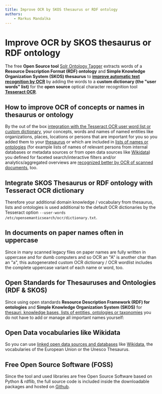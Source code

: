 ```yaml
---
title: Improve OCR by SKOS thesaurus or RDF ontology  
authors:  
    - Markus Mandalka
---
```


# Improve OCR by SKOS thesaurus or RDF ontology

The free **Open Source tool** [Solr Ontology Tagger](../solr-ontology-tagger) extracts words of a **Resource Description Format (RDF) ontology** and **Simple Knowledge Organization System (SKOS) thesaurus** to [**improve automatic text recognition by OCR**](../doc/datamanagement/ocr) by adding the words to a **custom dictionary (the "user words" list)** for the **open source** optical character recognition tool [**Tesseract OCR**](https://github.com/tesseract-ocr).

## How to improve OCR of concepts or names in thesaurus or ontology

By the out of the box [integration with the Tesseract OCR user word list or custom dictionary](../doc/admin/config/ocr), your concepts, words and names of named entities like organizations, places, locations or persons that are important for you so you added them to your [thesaurus](../doc/datamanagement/thesaurus) or which are included in [lists of names or ontologies](../doc/datamanagement/ontologies) (for example lists of names of relevant persons from internal databases or metadata sources or from open data sources like [Wikidata](../doc/datamanagement/opendata#wikidata)) you defined for faceted search/interactive filters and/or analytics/aggregated overviews are [recognized better by OCR of scanned documents](../doc/datamanagement/ocr), too.

## Integrate SKOS Thesaurus or RDF ontology with Tesseract OCR dictionary

Therefore your additional domain knowledge / vocabulary from thesaurus, lists and ontologies is used additional to the default OCR dictionaries by the Tesseract option `--user-words /etc/opensemanticsearch/ocr/dictionary.txt`.

## In documents on paper names often in uppercase

Since in many scanned legacy files on paper names are fully written in uppercase and for dumb computers and so OCR an "A" is another char than an "a", this autogenerated custom OCR dictionary / OCR wordlist includes the complete uppercase variant of each name or word, too.

## Open Standards for Thesauruses and Ontologies (RDF & SKOS)

Since using open standards **Resource Description Framework (RDF) for ontologies** and **Simple Knowledge Organization System (SKOS)** for [thesauri, knowledge bases, lists of entities, ontologies or taxonomies](../doc/datamanagement/thesaurus) you do not have to add or manage all important names yourself:

## Open Data vocabularies like Wikidata

So you can use [linked open data sources and databases](../doc/datamanagement/opendata) like [Wikidata](../doc/datamanagement/opendata#wikidata), the vocabularies of the European Union or the Unesco Thesaurus.

## Free Open Source Software (FOSS)

Since the tool and used libraries are free Open Source Software based on Python & rdflib, the full source code is included inside the downloadable packages and hosted on [Github](https://github.com/opensemanticsearch/solr-ontology-tagger).
